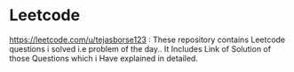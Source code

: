 # Leetcode
https://leetcode.com/u/tejasborse123 : These repository contains Leetcode questions i solved i.e problem of the day.. It Includes Link of Solution of those Questions which i Have explained in detailed.
